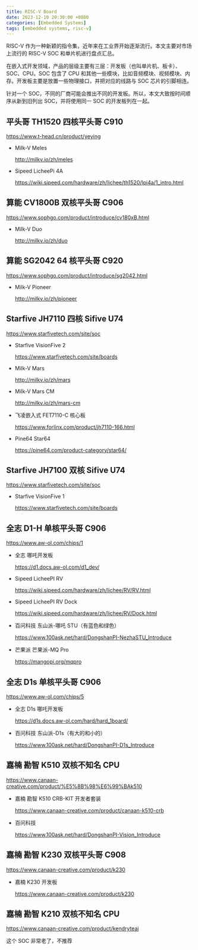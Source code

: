 ```yaml
---
title: RISC-V Board
date: 2023-12-10 20:30:00 +0800
categories: [Embedded Systems]
tags: [embedded systems, risc-v]
---
```


RISC-V 作为一种新颖的指令集，近年来在工业界开始逐渐流行。本文主要对市场上流行的 RISC-V SOC 和单片机进行盘点汇总。

在嵌入式开发领域，产品的层级主要有三层：开发板（也叫单片机、板卡）、SOC、CPU。SOC 包含了 CPU 和其他一些模块，比如音频模块、视频模块、内存。开发板主要是放置一些物理接口，并把对应的线路与 SOC 芯片的引脚相连。

针对一个 SOC，不同的厂商可能会推出不同的开发板。所以，本文大致按时间顺序从新到旧列出 SOC，并将使用同一 SOC 的开发板列在一起。

## 平头哥 TH1520 四核平头哥 C910

https://www.t-head.cn/product/yeying

- Milk-V Meles

  http://milkv.io/zh/meles

- Sipeed LicheePi 4A

  https://wiki.sipeed.com/hardware/zh/lichee/th1520/lpi4a/1_intro.html

## 算能 CV1800B 双核平头哥 C906

https://www.sophgo.com/product/introduce/cv180xB.html

- Milk-V Duo

  http://milkv.io/zh/duo

## 算能 SG2042 64 核平头哥 C920

https://www.sophgo.com/product/introduce/sg2042.html

- Milk-V Pioneer

  http://milkv.io/zh/pioneer

## Starfive JH7110 四核 Sifive U74

https://www.starfivetech.com/site/soc

- Starfive VisionFive 2

  https://www.starfivetech.com/site/boards

- Milk-V Mars

  http://milkv.io/zh/mars

- Milk-V Mars CM

  http://milkv.io/zh/mars-cm

- 飞凌嵌入式 FET7110-C 核心板

  https://www.forlinx.com/product/jh7110-166.html

- Pine64 Star64

  https://pine64.com/product-category/star64/

## Starfive JH7100 双核 Sifive U74

https://www.starfivetech.com/site/soc

- Starfive VisionFive 1

  https://www.starfivetech.com/site/boards

## 全志 D1-H 单核平头哥 C906

https://www.aw-ol.com/chips/1

- 全志 哪吒开发板

  https://d1.docs.aw-ol.com/d1_dev/

- Sipeed LicheePI RV

  https://wiki.sipeed.com/hardware/zh/lichee/RV/RV.html

- Sipeed LicheePI RV Dock

  https://wiki.sipeed.com/hardware/zh/lichee/RV/Dock.html

- 百问科技 东山派-哪吒 STU（有蓝色和绿色）

  https://www.100ask.net/hard/DongshanPI-NezhaSTU_Introduce

- 芒果派 芒果派-MQ Pro

  https://mangopi.org/mqpro

## 全志 D1s 单核平头哥 C906

https://www.aw-ol.com/chips/5

- 全志 D1s 哪吒开发板

  https://d1s.docs.aw-ol.com/hard/hard_1board/

- 百问科技 东山派-D1s（有大的和小的）

  https://www.100ask.net/hard/DongshanPI-D1s_Introduce

## 嘉楠 勘智 K510 双核不知名 CPU

https://www.canaan-creative.com/product/%E5%8B%98%E6%99%BAk510

- 嘉楠 勘智 K510 CRB-KIT 开发者套装

  https://www.canaan-creative.com/product/canaan-k510-crb

- 百问科技

  https://www.100ask.net/hard/DongshanPI-Vision_Introduce

## 嘉楠 勘智 K230 双核平头哥 C908

https://www.canaan-creative.com/product/k230

- 嘉楠 K230 开发板

  https://www.canaan-creative.com/product/k230

## 嘉楠 勘智 K210 双核不知名 CPU

https://www.canaan-creative.com/product/kendryteai

这个 SOC 非常老了，不推荐
